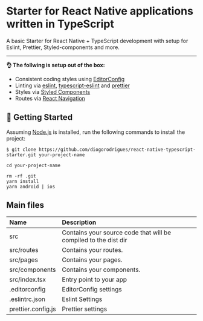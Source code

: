 # Starter for React Native applications written in TypeScript

A basic Starter for React Native + TypeScript development with setup for Eslint, Prettier, Styled-components and more.

---

__👌  The follwing is setup out of the box:__
- Consistent coding styles using [EditorConfig](https://editorconfig.org/)
- Linting via [eslint](https://eslint.org/), [typescript-eslint](https://github.com/typescript-eslint/typescript-eslint) and [prettier](https://prettier.io/)
- Styles via [Styled Components](https://styled-components.com/)
- Routes via [React Navigation](https://reactnavigation.org/)

## 🚀 Getting Started

Assuming [Node.js](https://nodejs.org/en/) is installed, run the following commands to install the project:

```
$ git clone https://github.com/diogorodrigues/react-native-typescript-starter.git your-project-name

cd your-project-name

rm -rf .git
yarn install
yarn android | ios
```

## Main files

|  Name | Description |
| :------------ | :------------ |
| src | Contains your source code that will be compiled to the dist dir |
| src/routes | Contains your routes. |
| src/pages | Contains your pages. |
| src/components | Contains your components. |
| src/index.tsx | Entry point to your app |
| .editorconfig | EditorConfig settings |
| .eslintrc.json | Eslint Settings |
| prettier.config.js | Prettier settings |
